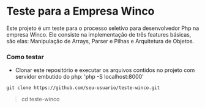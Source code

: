 # Teste para a Empresa Winco
Este projeto é um teste para o processo seletivo para desenvolvedor Php na empresa Winco. Ele consiste na implementação de três features básicas, são elas: Manipulação de Arrays, Parser e Pilhas e Arquitetura de Objetos.

### Como testar
- Clonar este repositório e executar os arquivos contidos no projeto com servidor embutido do php: 'php -S localhost:8000'

```
git clone https://github.com/seu-usuario/teste-winco.git
```

> cd teste-winco

